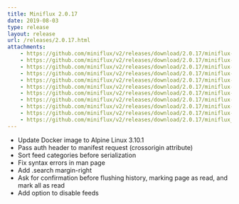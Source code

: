 ```yaml
---
title: Miniflux 2.0.17
date: 2019-08-03
type: release
layout: release
url: /releases/2.0.17.html
attachments:
    - https://github.com/miniflux/v2/releases/download/2.0.17/miniflux-darwin-amd64
    - https://github.com/miniflux/v2/releases/download/2.0.17/miniflux-freebsd-amd64
    - https://github.com/miniflux/v2/releases/download/2.0.17/miniflux-linux-amd64
    - https://github.com/miniflux/v2/releases/download/2.0.17/miniflux-linux-arm64
    - https://github.com/miniflux/v2/releases/download/2.0.17/miniflux-linux-armv5
    - https://github.com/miniflux/v2/releases/download/2.0.17/miniflux-linux-armv6
    - https://github.com/miniflux/v2/releases/download/2.0.17/miniflux-linux-armv7
    - https://github.com/miniflux/v2/releases/download/2.0.17/miniflux-openbsd-amd64
    - https://github.com/miniflux/v2/releases/download/2.0.17/miniflux-windows-amd64
    - https://github.com/miniflux/v2/releases/download/2.0.17/miniflux-2.0.17-1.0.x86_64.rpm
    - https://github.com/miniflux/v2/releases/download/2.0.17/miniflux_2.0.17_amd64.deb
---
```

* Update Docker image to Alpine Linux 3.10.1
* Pass auth header to manifest request (crossorigin attribute)
* Sort feed categories before serialization
* Fix syntax errors in man page
* Add .search margin-right
* Ask for confirmation before flushing history, marking page as read, and mark all as read
* Add option to disable feeds
